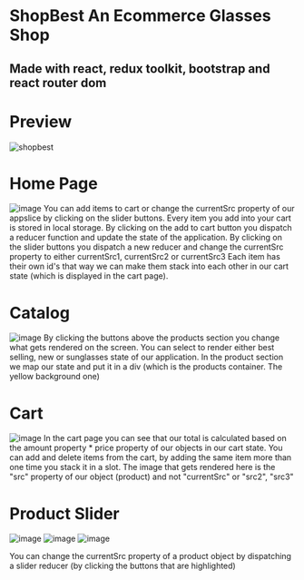 # ShopBest An Ecommerce Glasses Shop
## Made with react, redux toolkit, bootstrap and react router dom

# Preview
![shopbest](https://user-images.githubusercontent.com/116850173/200358098-f10ee55f-fe7c-423e-a955-3c60bd87e062.gif)

# Home Page
![image](https://user-images.githubusercontent.com/116850173/200357588-742fd54d-8819-4b07-ab78-f9040d9ab356.png)
You can add items to cart or change the currentSrc property of our appslice by clicking on the slider buttons.
Every item you add into your cart is stored in local storage.
By clicking on the add to cart button you dispatch a reducer function and update the state of the application.
By clicking on the slider buttons you dispatch a new reducer and change the currentSrc property to either currentSrc1, currentSrc2 or currentSrc3
Each item has their own id's that way we can make them stack into each other in our cart state (which is displayed in the cart page).
# Catalog
![image](https://user-images.githubusercontent.com/116850173/200359286-c525e2ef-bec1-4af7-b289-7ff31460545d.png)
By clicking the buttons above the products section you change what gets rendered on the screen.
You can select to render either best selling, new or sunglasses state of our application.
In the product section we map our state and put it in a div (which is the products container. The yellow background one)
# Cart
![image](https://user-images.githubusercontent.com/116850173/200360135-cfbcbead-6aa3-46a4-b441-bd0a8ef8cff0.png)
In the cart page you can see that our total is calculated based on the amount property * price property of our objects in our cart state.
You can add and delete items from the cart, by adding the same item more than one time you stack it in a slot.
The image that gets rendered here is the "src" property of our object (product) and not "currentSrc" or "src2", "src3"

# Product Slider
![image](https://user-images.githubusercontent.com/116850173/200361261-e80a2736-91e3-42c6-ade5-476d180b4a2f.png)
![image](https://user-images.githubusercontent.com/116850173/200361468-e8567312-a15c-4b4c-ad18-5a6acfd16612.png)
![image](https://user-images.githubusercontent.com/116850173/200361597-3e225030-ad04-4569-b429-d5e7832b5818.png)

You can change the currentSrc property of a product object by dispatching a slider reducer (by clicking the buttons that are highlighted)
